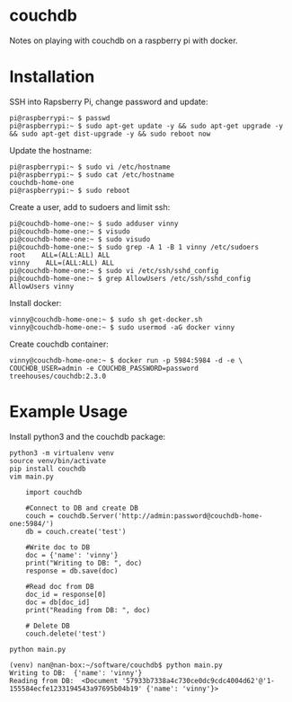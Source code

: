 # couchdb

Notes on playing with couchdb on a raspberry pi with docker.

# Installation

SSH into Rapsberry Pi, change password and update:

	pi@raspberrypi:~ $ passwd 
	pi@raspberrypi:~ $ sudo apt-get update -y && sudo apt-get upgrade -y && sudo apt-get dist-upgrade -y && sudo reboot now

Update the hostname:

	pi@raspberrypi:~ $ sudo vi /etc/hostname
	pi@raspberrypi:~ $ sudo cat /etc/hostname 
	couchdb-home-one
	pi@raspberrypi:~ $ sudo reboot

Create a user, add to sudoers and limit ssh:

	pi@couchdb-home-one:~ $ sudo adduser vinny
	pi@couchdb-home-one:~ $ visudo 
	pi@couchdb-home-one:~ $ sudo visudo 
	pi@couchdb-home-one:~ $ sudo grep -A 1 -B 1 vinny /etc/sudoers
	root	ALL=(ALL:ALL) ALL
	vinny    ALL=(ALL:ALL) ALL
	pi@couchdb-home-one:~ $ sudo vi /etc/ssh/sshd_config 
	pi@couchdb-home-one:~ $ grep AllowUsers /etc/ssh/sshd_config 
	AllowUsers vinny

Install docker:

	vinny@couchdb-home-one:~ $ sudo sh get-docker.sh
	vinny@couchdb-home-one:~ $ sudo usermod -aG docker vinny

Create couchdb container:

	vinny@couchdb-home-one:~ $ docker run -p 5984:5984 -d -e \
	COUCHDB_USER=admin -e COUCHDB_PASSWORD=password treehouses/couchdb:2.3.0

# Example Usage

Install python3 and the couchdb package:

	python3 -m virtualenv venv
	source venv/bin/activate
	pip install couchdb
	vim main.py 

		import couchdb

		#Connect to DB and create DB
		couch = couchdb.Server('http://admin:password@couchdb-home-one:5984/')
		db = couch.create('test')

		#Write doc to DB
		doc = {'name': 'vinny'}
		print("Writing to DB: ", doc)
		response = db.save(doc)

		#Read doc from DB
		doc_id = response[0]
		doc = db[doc_id]
		print("Reading from DB: ", doc)

		# Delete DB
		couch.delete('test')

	python main.py 

	(venv) nan@nan-box:~/software/couchdb$ python main.py 
	Writing to DB:  {'name': 'vinny'}
	Reading from DB:  <Document '57933b7338a4c730ce0dc9cdc4004d62'@'1-155584ecfe1233194543a97695b04b19' {'name': 'vinny'}>
